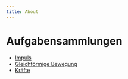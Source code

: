 ```yaml
---
title: About
---
```


# Aufgabensammlungen

- [Impuls](https://www.akademix.ch/aufgaben/mechanik/impuls)
- [Gleichförmige Bewegung](https://www.akademix.ch/aufgaben/mechanik/bewegung/gleichfoermige_bewegung)
- [Kräfte](https://www.akademix.ch/aufgaben/mechanik/kraefte)